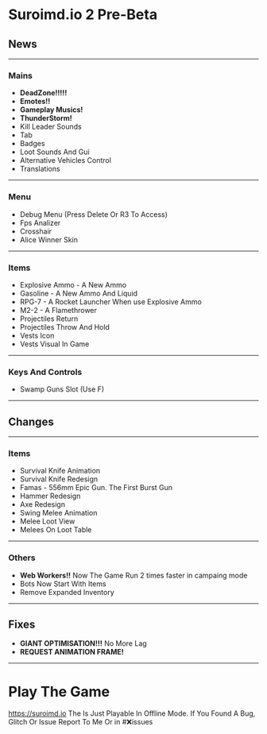 # Suroimd.io 2 Pre-Beta
## News
__                                                                                                      __
### Mains
* **DeadZone!!!!!**
* **Emotes!!**
* **Gameplay Musics!**
* **ThunderStorm!**
* Kill Leader Sounds
* Tab
* Badges
* Loot Sounds And Gui
* Alternative Vehicles Control
* Translations
__                                                                                                      __
### Menu
* Debug Menu (Press Delete Or R3 To Access)
* Fps Analizer
* Crosshair
* Alice Winner Skin
__                                                                                                      __
### Items
* Explosive Ammo - A New Ammo
* Gasoline - A New Ammo And Liquid
* RPG-7 - A Rocket Launcher When use Explosive Ammo
* M2-2 - A Flamethrower
* Projectiles Return
* Projectiles Throw And Hold
* Vests Icon
* Vests Visual In Game
__                                                                                                      __
### Keys And Controls
* Swamp Guns Slot (Use F)
__                                                                                                      __
## Changes
__                                                                                                      __
### Items
* Survival Knife Animation
* Survival Knife Redesign
* Famas - 556mm Epic Gun. The First Burst Gun
* Hammer Redesign
* Axe Redesign
* Swing Melee Animation
* Melee Loot View
* Melees On Loot Table
__                                                                                                      __
### Others
* **Web Workers!!** Now The Game Run 2 times faster in campaing mode
* Bots Now Start With Items
* Remove Expanded Inventory
__                                                                                                      __
## Fixes
* **GIANT OPTIMISATION!!!** No More Lag
* **REQUEST ANIMATION FRAME!**
__                                                                                                      __
# Play The Game
https://suroimd.io
The Is Just Playable In Offline Mode.
If You Found A Bug, Glitch Or Issue Report To Me Or in #❌issues